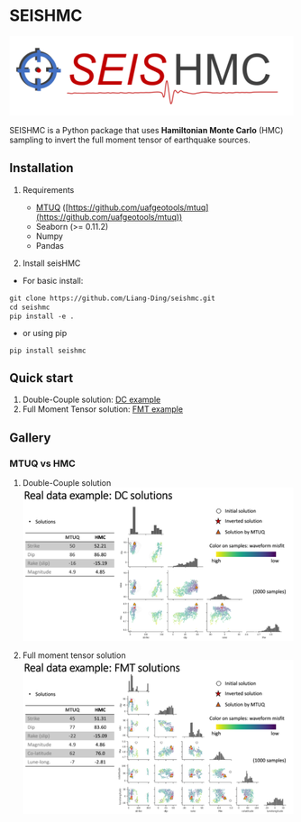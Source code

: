 # SEISHMC
![SEISHMC](./doc/images/seishmc.png)

SEISHMC is a Python package that uses **Hamiltonian Monte Carlo** (HMC) sampling to invert the full moment tensor of earthquake sources.


## Installation

1. Requirements
    * [MTUQ](https://github.com/uafgeotools/mtuq) ([https://github.com/uafgeotools/mtuq](https://github.com/uafgeotools/mtuq))
    * Seaborn (>= 0.11.2) 
    * Numpy
    * Pandas


2. Install seisHMC

* For basic install:
```shell
git clone https://github.com/Liang-Ding/seishmc.git
cd seishmc
pip install -e .
```
* or using pip 
```shell
pip install seishmc
```

## Quick start
1. Double-Couple solution: [DC example](./examples/HMC.DoubleCouple.py)
2. Full Moment Tensor solution: [FMT example](./examples/HMC.FullMomentTensor.py)

## Gallery
### MTUQ vs HMC

1. Double-Couple solution
![DC](./doc/images/mtuq_vs_hmc_DC.png)

2. Full moment tensor solution 
![DC](./doc/images/mtuq_vs_hmc_FMT.png)